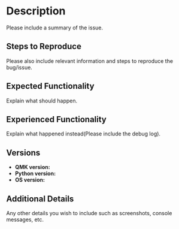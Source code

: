 # Description
Please include a summary of the issue. 


## Steps to Reproduce
Please also include relevant information and steps to reproduce the bug/issue.


## Expected Functionality
Explain what should happen.


## Experienced Functionality
Explain what happened instead(Please include the debug log).


## Versions
- **QMK version:**
- **Python version:**
- **OS version:**


## Additional Details
Any other details you wish to include such as screenshots, console messages, etc.

